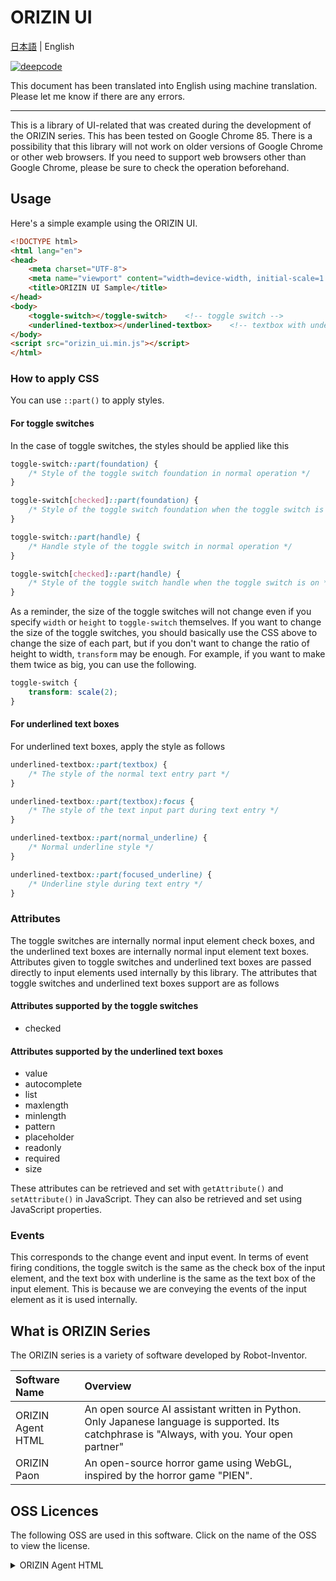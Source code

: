 # ORIZIN UI

[日本語](README.md) | English

[![deepcode](https://www.deepcode.ai/api/gh/badge?key=eyJhbGciOiJIUzI1NiIsInR5cCI6IkpXVCJ9.eyJwbGF0Zm9ybTEiOiJnaCIsIm93bmVyMSI6IlJvYm90LUludmVudG9yIiwicmVwbzEiOiJPUklaSU4tVUkiLCJpbmNsdWRlTGludCI6ZmFsc2UsImF1dGhvcklkIjoxOTUwNCwiaWF0IjoxNjAxNDgwMDM3fQ.6SSplvJLANbclZT-dLtCYyz-tYTmFlI5SFwiWuC1Ykc)](https://www.deepcode.ai/app/gh/Robot-Inventor/ORIZIN-UI/_/dashboard?utm_content=gh%2FRobot-Inventor%2FORIZIN-UI)

This document has been translated into English using machine translation. Please let me know if there are any errors.

----

This is a library of UI-related that was created during the development of the ORIZIN series. This has been tested on Google Chrome 85. There is a possibility that this library will not work on older versions of Google Chrome or other web browsers. If you need to support web browsers other than Google Chrome, please be sure to check the operation beforehand.

## Usage

Here's a simple example using the ORIZIN UI.

```html
<!DOCTYPE html>
<html lang="en">
<head>
    <meta charset="UTF-8">
    <meta name="viewport" content="width=device-width, initial-scale=1.0">
    <title>ORIZIN UI Sample</title>
</head>
<body>
    <toggle-switch></toggle-switch>    <!-- toggle switch -->
    <underlined-textbox></underlined-textbox>    <!-- textbox with underline -->
</body>
<script src="orizin_ui.min.js"></script>
</html>
```

### How to apply CSS

You can use ``::part()`` to apply styles.

#### For toggle switches

In the case of toggle switches, the styles should be applied like this

```css
toggle-switch::part(foundation) {
    /* Style of the toggle switch foundation in normal operation */
}

toggle-switch[checked]::part(foundation) {
    /* Style of the toggle switch foundation when the toggle switch is on */
}

toggle-switch::part(handle) {
    /* Handle style of the toggle switch in normal operation */
}

toggle-switch[checked]::part(handle) {
    /* Style of the toggle switch handle when the toggle switch is on */
}
```

As a reminder, the size of the toggle switches will not change even if you specify ``width`` or ``height`` to ``toggle-switch`` themselves. If you want to change the size of the toggle switches, you should basically use the CSS above to change the size of each part, but if you don't want to change the ratio of height to width, ``transform`` may be enough. For example, if you want to make them twice as big, you can use the following.

```css
toggle-switch {
    transform: scale(2);
}
```

#### For underlined text boxes

For underlined text boxes, apply the style as follows

```css
underlined-textbox::part(textbox) {
    /* The style of the normal text entry part */
}

underlined-textbox::part(textbox):focus {
    /* The style of the text input part during text entry */
}

underlined-textbox::part(normal_underline) {
    /* Normal underline style */
}

underlined-textbox::part(focused_underline) {
    /* Underline style during text entry */
}
```

### Attributes

The toggle switches are internally normal input element check boxes, and the underlined text boxes are internally normal input element text boxes. Attributes given to toggle switches and underlined text boxes are passed directly to input elements used internally by this library. The attributes that toggle switches and underlined text boxes support are as follows

#### Attributes supported by the toggle switches

- checked

#### Attributes supported by the underlined text boxes

- value
- autocomplete
- list
- maxlength
- minlength
- pattern
- placeholder
- readonly
- required
- size

These attributes can be retrieved and set with ``getAttribute()`` and ``setAttribute()`` in JavaScript. They can also be retrieved and set using JavaScript properties.

### Events

This corresponds to the change event and input event. In terms of event firing conditions, the toggle switch is the same as the check box of the input element, and the text box with underline is the same as the text box of the input element. This is because we are conveying the events of the input element as it is used internally.

## What is ORIZIN Series

The ORIZIN series is a variety of software developed by Robot-Inventor.

|Software Name|Overview|
|:--|:--|
|ORIZIN Agent HTML|An open source AI assistant written in Python. Only Japanese language is supported. Its catchphrase is "Always, with you. Your open partner"|
|ORIZIN Paon|An open-source horror game using WebGL, inspired by the horror game "PIEN".|

## OSS Licences

The following OSS are used in this software. Click on the name of the OSS to view the license.

<details>
    <summary>ORIZIN Agent HTML</summary>
MIT License

Copyright (c) 2019 - 2020 Robot-Inventor

Permission is hereby granted, free of charge, to any person obtaining a copy
of this software and associated documentation files (the "Software"), to deal
in the Software without restriction, including without limitation the rights
to use, copy, modify, merge, publish, distribute, sublicense, and/or sell
copies of the Software, and to permit persons to whom the Software is
furnished to do so, subject to the following conditions:

The above copyright notice and this permission notice shall be included in all
copies or substantial portions of the Software.

THE SOFTWARE IS PROVIDED "AS IS", WITHOUT WARRANTY OF ANY KIND, EXPRESS OR
IMPLIED, INCLUDING BUT NOT LIMITED TO THE WARRANTIES OF MERCHANTABILITY,
FITNESS FOR A PARTICULAR PURPOSE AND NONINFRINGEMENT. IN NO EVENT SHALL THE
AUTHORS OR COPYRIGHT HOLDERS BE LIABLE FOR ANY CLAIM, DAMAGES OR OTHER
LIABILITY, WHETHER IN AN ACTION OF CONTRACT, TORT OR OTHERWISE, ARISING FROM,
OUT OF OR IN CONNECTION WITH THE SOFTWARE OR THE USE OR OTHER DEALINGS IN THE
SOFTWARE.
</details>
